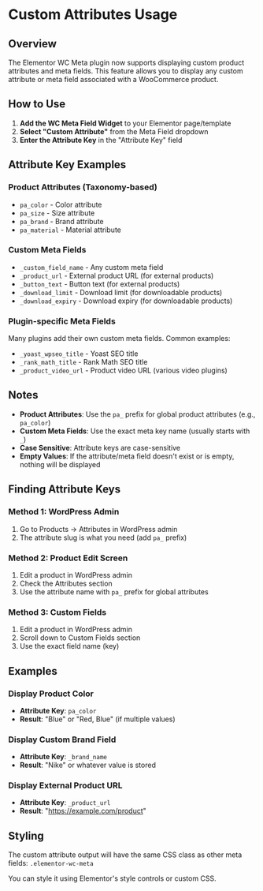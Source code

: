# Custom Attributes Usage

## Overview

The Elementor WC Meta plugin now supports displaying custom product attributes and meta fields. This feature allows you to display any custom attribute or meta field associated with a WooCommerce product.

## How to Use

1. **Add the WC Meta Field Widget** to your Elementor page/template
2. **Select "Custom Attribute"** from the Meta Field dropdown
3. **Enter the Attribute Key** in the "Attribute Key" field

## Attribute Key Examples

### Product Attributes (Taxonomy-based)
- `pa_color` - Color attribute
- `pa_size` - Size attribute  
- `pa_brand` - Brand attribute
- `pa_material` - Material attribute

### Custom Meta Fields
- `_custom_field_name` - Any custom meta field
- `_product_url` - External product URL (for external products)
- `_button_text` - Button text (for external products)
- `_download_limit` - Download limit (for downloadable products)
- `_download_expiry` - Download expiry (for downloadable products)

### Plugin-specific Meta Fields
Many plugins add their own custom meta fields. Common examples:
- `_yoast_wpseo_title` - Yoast SEO title
- `_rank_math_title` - Rank Math SEO title
- `_product_video_url` - Product video URL (various video plugins)

## Notes

- **Product Attributes**: Use the `pa_` prefix for global product attributes (e.g., `pa_color`)
- **Custom Meta Fields**: Use the exact meta key name (usually starts with `_`)
- **Case Sensitive**: Attribute keys are case-sensitive
- **Empty Values**: If the attribute/meta field doesn't exist or is empty, nothing will be displayed

## Finding Attribute Keys

### Method 1: WordPress Admin
1. Go to Products → Attributes in WordPress admin
2. The attribute slug is what you need (add `pa_` prefix)

### Method 2: Product Edit Screen
1. Edit a product in WordPress admin
2. Check the Attributes section
3. Use the attribute name with `pa_` prefix for global attributes

### Method 3: Custom Fields
1. Edit a product in WordPress admin
2. Scroll down to Custom Fields section
3. Use the exact field name (key)

## Examples

### Display Product Color
- **Attribute Key**: `pa_color`
- **Result**: "Blue" or "Red, Blue" (if multiple values)

### Display Custom Brand Field
- **Attribute Key**: `_brand_name`
- **Result**: "Nike" or whatever value is stored

### Display External Product URL
- **Attribute Key**: `_product_url`
- **Result**: "https://example.com/product"

## Styling

The custom attribute output will have the same CSS class as other meta fields: `.elementor-wc-meta`

You can style it using Elementor's style controls or custom CSS.
